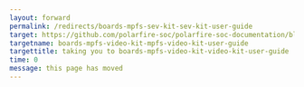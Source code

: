 ```yaml
---
layout: forward
permalink: /redirects/boards-mpfs-sev-kit-sev-kit-user-guide
target: https://github.com/polarfire-soc/polarfire-soc-documentation/blob/master/reference-designs-fpga-and-development-kits/mpfs-video-kit-embedded-software-user-guide.md
targetname: boards-mpfs-video-kit-mpfs-video-kit-user-guide
targettitle: taking you to boards-mpfs-video-kit-video-kit-user-guide
time: 0
message: this page has moved
---
```

